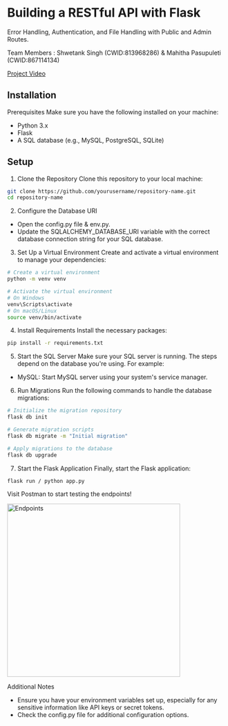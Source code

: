 
# Building a RESTful API with Flask

Error
Handling, Authentication, and File Handling with Public and Admin
Routes. 


Team Members :  Shwetank Singh (CWID:813968286) & Mahitha Pasupuleti (CWID:867114134)

[Project Video](https://www.loom.com/share/7fd694784a174b28b34be62818e60d92?sid=e64f9595-61e2-4641-ade2-a41e589b3a4a)



## Installation

Prerequisites
Make sure you have the following installed on your machine:
- Python 3.x
- Flask
- A SQL database (e.g., MySQL, PostgreSQL, SQLite)



    
## Setup

1. Clone the Repository
Clone this repository to your local machine:
```bash
git clone https://github.com/yourusername/repository-name.git
cd repository-name
```

2. Configure the Database URI
- Open the config.py file & env.py.
- Update the SQLALCHEMY_DATABASE_URI variable with the correct database connection string for your SQL database.


3. Set Up a Virtual Environment
Create and activate a virtual environment to manage your dependencies:
```bash
# Create a virtual environment
python -m venv venv

# Activate the virtual environment
# On Windows
venv\Scripts\activate
# On macOS/Linux
source venv/bin/activate
```

4. Install Requirements
Install the necessary packages:
```bash
pip install -r requirements.txt
```

5. Start the SQL Server
Make sure your SQL server is running. The steps depend on the database you're using. For example:
- MySQL: Start MySQL server using your system's service manager.


6. Run Migrations
Run the following commands to handle the database migrations:
```bash
# Initialize the migration repository
flask db init

# Generate migration scripts
flask db migrate -m "Initial migration"

# Apply migrations to the database
flask db upgrade
```

7. Start the Flask Application
Finally, start the Flask application:
```bash
flask run / python app.py
```
Visit Postman to start testing the endpoints!



<img width="400" alt="Endpoints" src="https://github.com/user-attachments/assets/07efb0c8-3323-4c3d-9ab4-bc5e07c7bb8b">


Additional Notes
- Ensure you have your environment variables set up, especially for any sensitive information like API keys or secret tokens.
- Check the config.py file for additional configuration options.


